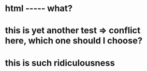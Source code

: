 # html ----- what?
# this is yet another test => conflict here, which one should I choose?
# this is such ridiculousness
